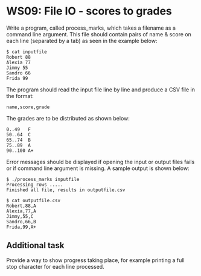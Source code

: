 # WS09: File IO - scores to grades

Write a program, called process_marks, which takes a filename as a command line argument. This file should contain pairs of name & score on each line (separated by a tab) as seen in the example below:
```
$ cat inputfile 
Robert 88 
Alexia 77 
Jimmy 55 
Sandro 66 
Frida 99
```

The program should read the input file line by line and produce a CSV file in the format:

```name,score,grade```

The grades are to be distributed as shown below:  
```
0..49   F  
50..64  C  
65..74  B  
75..89  A  
90..100 A+
```
Error messages should be displayed if opening the input or output files fails or if command line argument is missing. A sample output is shown below:
```
$ ./process_marks inputfile 
Processing rows ..... 
Finished all file, results in outputfile.csv

$ cat outputfile.csv 
Robert,88,A 
Alexia,77,A 
Jimmy,55,C 
Sandro,66,B 
Frida,99,A+
```
## Additional task
Provide a way to show progress taking place, for example printing a full stop character for each line processed.
